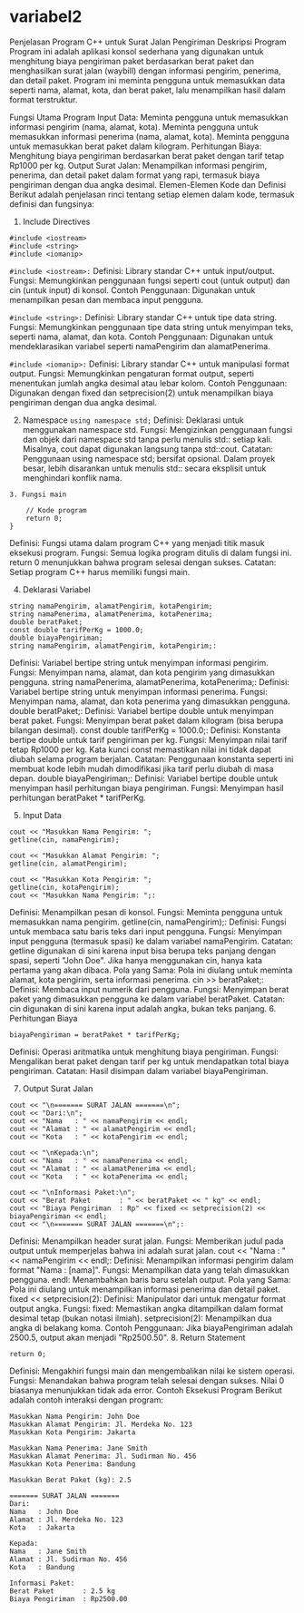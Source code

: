 # variabel2

Penjelasan Program C++ untuk Surat Jalan Pengiriman
Deskripsi Program
Program ini adalah aplikasi konsol sederhana yang digunakan untuk menghitung biaya pengiriman paket berdasarkan berat paket dan menghasilkan surat jalan (waybill) dengan informasi pengirim, penerima, dan detail paket. Program ini meminta pengguna untuk memasukkan data seperti nama, alamat, kota, dan berat paket, lalu menampilkan hasil dalam format terstruktur.

Fungsi Utama Program
Input Data:
Meminta pengguna untuk memasukkan informasi pengirim (nama, alamat, kota).
Meminta pengguna untuk memasukkan informasi penerima (nama, alamat, kota).
Meminta pengguna untuk memasukkan berat paket dalam kilogram.
Perhitungan Biaya:
Menghitung biaya pengiriman berdasarkan berat paket dengan tarif tetap Rp1000 per kg.
Output Surat Jalan:
Menampilkan informasi pengirim, penerima, dan detail paket dalam format yang rapi, termasuk biaya pengiriman dengan dua angka desimal.
Elemen-Elemen Kode dan Definisi
Berikut adalah penjelasan rinci tentang setiap elemen dalam kode, termasuk definisi dan fungsinya:

1. Include Directives

```
#include <iostream>
#include <string>
#include <iomanip>
```
`#include <iostream>:`
Definisi: Library standar C++ untuk input/output.
Fungsi: Memungkinkan penggunaan fungsi seperti cout (untuk output) dan cin (untuk input) di konsol.
Contoh Penggunaan: Digunakan untuk menampilkan pesan dan membaca input pengguna.

`#include <string>:`
Definisi: Library standar C++ untuk tipe data string.
Fungsi: Memungkinkan penggunaan tipe data string untuk menyimpan teks, seperti nama, alamat, dan kota.
Contoh Penggunaan: Digunakan untuk mendeklarasikan variabel seperti namaPengirim dan alamatPenerima.

`#include <iomanip>:`
Definisi: Library standar C++ untuk manipulasi format output.
Fungsi: Memungkinkan pengaturan format output, seperti menentukan jumlah angka desimal atau lebar kolom.
Contoh Penggunaan: Digunakan dengan fixed dan setprecision(2) untuk menampilkan biaya pengiriman dengan dua angka desimal.

2. Namespace
```using namespace std;```
Definisi: Deklarasi untuk menggunakan namespace std.
Fungsi: Mengizinkan penggunaan fungsi dan objek dari namespace std tanpa perlu menulis std:: setiap kali. Misalnya, cout dapat digunakan langsung tanpa std::cout.
Catatan: Penggunaan using namespace std; bersifat opsional. Dalam proyek besar, lebih disarankan untuk menulis std:: secara eksplisit untuk menghindari konflik nama.

`3. Fungsi main`

```int main() {
    // Kode program
    return 0;
}
```
Definisi: Fungsi utama dalam program C++ yang menjadi titik masuk eksekusi program.
Fungsi: Semua logika program ditulis di dalam fungsi ini. return 0 menunjukkan bahwa program selesai dengan sukses.
Catatan: Setiap program C++ harus memiliki fungsi main.

4. Deklarasi Variabel
```
string namaPengirim, alamatPengirim, kotaPengirim;
string namaPenerima, alamatPenerima, kotaPenerima;
double beratPaket;
const double tarifPerKg = 1000.0;
double biayaPengiriman;
string namaPengirim, alamatPengirim, kotaPengirim;:

```
Definisi: Variabel bertipe string untuk menyimpan informasi pengirim.
Fungsi: Menyimpan nama, alamat, dan kota pengirim yang dimasukkan pengguna.
string namaPenerima, alamatPenerima, kotaPenerima;:
Definisi: Variabel bertipe string untuk menyimpan informasi penerima.
Fungsi: Menyimpan nama, alamat, dan kota penerima yang dimasukkan pengguna.
double beratPaket;:
Definisi: Variabel bertipe double untuk menyimpan berat paket.
Fungsi: Menyimpan berat paket dalam kilogram (bisa berupa bilangan desimal).
const double tarifPerKg = 1000.0;:
Definisi: Konstanta bertipe double untuk tarif pengiriman per kg.
Fungsi: Menyimpan nilai tarif tetap Rp1000 per kg. Kata kunci const memastikan nilai ini tidak dapat diubah selama program berjalan.
Catatan: Penggunaan konstanta seperti ini membuat kode lebih mudah dimodifikasi jika tarif perlu diubah di masa depan.
double biayaPengiriman;:
Definisi: Variabel bertipe double untuk menyimpan hasil perhitungan biaya pengiriman.
Fungsi: Menyimpan hasil perhitungan beratPaket * tarifPerKg.

5. Input Data
```
cout << "Masukkan Nama Pengirim: ";
getline(cin, namaPengirim);

cout << "Masukkan Alamat Pengirim: ";
getline(cin, alamatPengirim);

cout << "Masukkan Kota Pengirim: ";
getline(cin, kotaPengirim);
cout << "Masukkan Nama Pengirim: ";:
```
Definisi: Menampilkan pesan di konsol.
Fungsi: Meminta pengguna untuk memasukkan nama pengirim.
getline(cin, namaPengirim);:
Definisi: Fungsi untuk membaca satu baris teks dari input pengguna.
Fungsi: Menyimpan input pengguna (termasuk spasi) ke dalam variabel namaPengirim.
Catatan: getline digunakan di sini karena input bisa berupa teks panjang dengan spasi, seperti "John Doe". Jika hanya menggunakan cin, hanya kata pertama yang akan dibaca.
Pola yang Sama: Pola ini diulang untuk meminta alamat, kota pengirim, serta informasi penerima.
cin >> beratPaket;:
Definisi: Membaca input numerik dari pengguna.
Fungsi: Menyimpan berat paket yang dimasukkan pengguna ke dalam variabel beratPaket.
Catatan: cin digunakan di sini karena input adalah angka, bukan teks panjang.
6. Perhitungan Biaya
```
biayaPengiriman = beratPaket * tarifPerKg;
```
Definisi: Operasi aritmatika untuk menghitung biaya pengiriman.
Fungsi: Mengalikan berat paket dengan tarif per kg untuk mendapatkan total biaya pengiriman.
Catatan: Hasil disimpan dalam variabel biayaPengiriman.

7. Output Surat Jalan

```
cout << "\n======= SURAT JALAN =======\n";
cout << "Dari:\n";
cout << "Nama   : " << namaPengirim << endl;
cout << "Alamat : " << alamatPengirim << endl;
cout << "Kota   : " << kotaPengirim << endl;

cout << "\nKepada:\n";
cout << "Nama   : " << namaPenerima << endl;
cout << "Alamat : " << alamatPenerima << endl;
cout << "Kota   : " << kotaPenerima << endl;

cout << "\nInformasi Paket:\n";
cout << "Berat Paket       : " << beratPaket << " kg" << endl;
cout << "Biaya Pengiriman  : Rp" << fixed << setprecision(2) << biayaPengiriman << endl;
cout << "\n======= SURAT JALAN =======\n";:
```

Definisi: Menampilkan header surat jalan.
Fungsi: Memberikan judul pada output untuk memperjelas bahwa ini adalah surat jalan.
cout << "Nama : " << namaPengirim << endl;:
Definisi: Menampilkan informasi pengirim dalam format "Nama : [nama]".
Fungsi: Menampilkan data yang telah dimasukkan pengguna.
endl: Menambahkan baris baru setelah output.
Pola yang Sama: Pola ini diulang untuk menampilkan informasi penerima dan detail paket.
fixed << setprecision(2):
Definisi: Manipulator dari <iomanip> untuk mengatur format output angka.
Fungsi:
fixed: Memastikan angka ditampilkan dalam format desimal tetap (bukan notasi ilmiah).
setprecision(2): Menampilkan dua angka di belakang koma.
Contoh Penggunaan: Jika biayaPengiriman adalah 2500.5, output akan menjadi "Rp2500.50".
8. Return Statement
```
return 0;
```
Definisi: Mengakhiri fungsi main dan mengembalikan nilai ke sistem operasi.
Fungsi: Menandakan bahwa program telah selesai dengan sukses. Nilai 0 biasanya menunjukkan tidak ada error.
Contoh Eksekusi Program
Berikut adalah contoh interaksi dengan program:

```
Masukkan Nama Pengirim: John Doe
Masukkan Alamat Pengirim: Jl. Merdeka No. 123
Masukkan Kota Pengirim: Jakarta

Masukkan Nama Penerima: Jane Smith
Masukkan Alamat Penerima: Jl. Sudirman No. 456
Masukkan Kota Penerima: Bandung

Masukkan Berat Paket (kg): 2.5

======= SURAT JALAN =======
Dari:
Nama   : John Doe
Alamat : Jl. Merdeka No. 123
Kota   : Jakarta

Kepada:
Nama   : Jane Smith
Alamat : Jl. Sudirman No. 456
Kota   : Bandung

Informasi Paket:
Berat Paket       : 2.5 kg
Biaya Pengiriman  : Rp2500.00
```

